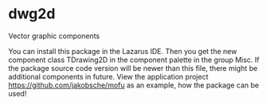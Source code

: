 # dwg2d
Vector graphic components

You can install this package in the Lazarus IDE. Then you get the new component class TDrawing2D in the component palette in the group Misc. If the package source code version will be newer than this file, there might be additional components in future. View the application project https://github.com/jakobsche/mofu as an example, how the package can be used!
